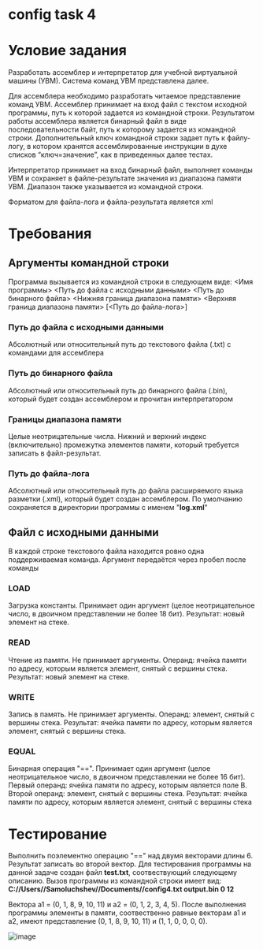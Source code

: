 # config task 4
# Условие задания
Разработать ассемблер и интерпретатор для учебной виртуальной машины 
(УВМ). Система команд УВМ представлена далее.

Для ассемблера необходимо разработать читаемое представление команд 
УВМ. Ассемблер принимает на вход файл с текстом исходной программы, путь к 
которой задается из командной строки. Результатом работы ассемблера является 
бинарный файл в виде последовательности байт, путь к которому задается из 
командной строки. Дополнительный ключ командной строки задает путь к файлу-логу, в котором хранятся ассемблированные инструкции в духе списков 
“ключ=значение”, как в приведенных далее тестах.

Интерпретатор принимает на вход бинарный файл, выполняет команды УВМ 
и сохраняет в файле-результате значения из диапазона памяти УВМ. Диапазон 
также указывается из командной строки.

Форматом для файла-лога и файла-результата является xml
# Требования
## Аргументы командной строки
Программа вызывается из командной строки в следующем виде: <Имя программы> <Путь до файла с исходными данными> <Путь до бинарного файла> <Нижняя граница диапазона памяти> <Верхняя граница диапазона памяти> [<Путь до файла-лога>]
### Путь до файла с исходными данными
Абсолютный или относительный путь до текстового файла (.txt) с командами для ассемблера
### Путь до бинарного файла
Абсолютный или относительный путь до бинарного файла (.bin), который будет создан ассемблером и прочитан интерпретатором
### Границы диапазона памяти
Целые неотрицательные числа. Нижний и верхний индекс (включительно) промежутка элементов памяти, который требуется записать в файл-результат.
### Путь до файла-лога
Абсолютный или относительный путь до файла расширяемого языка разметки (.xml), который будет создан ассемблером. По умолчанию сохраняется в директории программы с именем "**log.xml**"
## Файл с исходными данными
В каждой строке текстового файла находится ровно одна поддерживаемая команда. Аргумент передаётся через пробел после команды
### LOAD
Загрузка константы. Принимает один аргумент (целое неотрицательное число, в двоичном представлении не более 18 бит). Результат: новый элемент на стеке.
### READ
Чтение из памяти. Не принимает аргументы. Операнд: ячейка памяти по адресу, которым 
является элемент, снятый с вершины стека. Результат: новый элемент на стеке.
### WRITE
Запись в память. Не принимает аргументы. Операнд: элемент, снятый с вершины стека. 
Результат: ячейка памяти по адресу, которым является элемент, снятый с вершины стека.
### EQUAL
Бинарная операция "==". Принимает один аргумент (целое неотрицательное число, в двоичном представлении не более 16 бит). Первый операнд: ячейка памяти по адресу, которым 
является поле B. Второй операнд: элемент, снятый с вершины стека. Результат: 
ячейка памяти по адресу, которым является элемент, снятый с вершины стека
# Тестирование
Выполнить поэлементно операцию "==" над двумя векторами длины 6. Результат записать во второй вектор.
Для тестирования программы на данной задаче создан файл **test.txt**, соотвествующий следующему описанию. Вызов программы из командной строки имеет вид: **C://Users//Samoluchshev//Documents//config4.txt output.bin 0 12**

Вектора a1 = (0, 1, 8, 9, 10, 11) и a2 = (0, 1, 2, 3, 4, 5). После выполнения программы элементы в памяти, соотвественно равные векторам a1 и a2, имеют представление (0, 1, 8, 9, 10, 11) и (1, 1, 0, 0, 0, 0).

![image](https://github.com/user-attachments/assets/c2c62d59-91f4-4948-9f50-7ca1de8c2af0)



